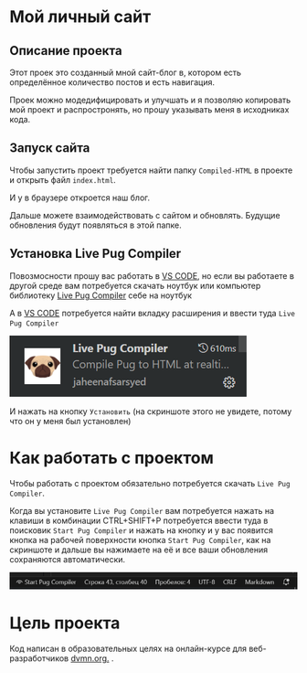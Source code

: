 # Мой личный сайт

## Описание проекта

Этот проек это созданный мной сайт-блог в, котором есть определённое количество постов и есть навигация.

Проек можно модедифицировать и улучшать и я позволяю копировать мой проект и распростронять, но прошу указывать меня в исходниках кода.

## Запуск сайта

Чтобы запустить проект требуется найти папку `Compiled-HTML` в проекте и открыть файл `index.html`.

И у в браузере откроется наш блог. 

Дальше можете взаимодействовать с сайтом и обновлять. Будущие обновления будут появляться в этой папке.

## Установка Live Pug Compiler

Повозмосности прошу вас работать в [VS CODE](https://code.visualstudio.com/), но если вы работаете в другой среде вам потребуется скачать ноутбук или компьютер библиотеку [Live Pug Compiler](https://pypi.org/project/pug/) себе на ноутбук 

А в [VS CODE](https://code.visualstudio.com/) потребуется найти вкладку расширения и ввести туда `Live Pug Compiler`

![Картинка Live Pug Compiler](.//pug.png)

И нажать на кнопку `Установить` (на скриншоте этого не увидете, потому что он у меня был установлен)

# Как работать с проектом

Чтобы работать с проектом обязательно потребуется скачать `Live Pug Compiler`. 

Когда вы установите `Live Pug Compiler` вам потребуется нажать на клавиши в комбинации 
CTRL+SHIFT+P потребуется ввести туда в поисковик `Start Pug Compiler` и нажать на кнопку и у вас появится кнопка на рабочей поверхности кнопка `Start Pug Compiler`, как на скриншоте и дальше вы нажимаете на её и все ваши обновления сохраняются автоматически.

![Start Pug Compiler](.//Start_Pug_Compiler.png)

# Цель проекта

Код написан в образовательных целях на онлайн-курсе для веб-разработчиков 
[dvmn.org.](http://https://dvmn.org/) .